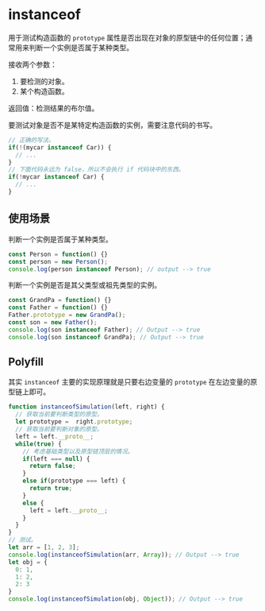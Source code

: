 # instanceof

用于测试构造函数的 `prototype` 属性是否出现在对象的原型链中的任何位置；通常用来判断一个实例是否属于某种类型。

接收两个参数：

1. 要检测的对象。
2. 某个构造函数。

返回值：检测结果的布尔值。

要测试对象是否不是某特定构造函数的实例，需要注意代码的书写。

```js
// 正确的写法。
if(!(mycar instanceof Car)) {
  // ...
}
// 下面代码永远为 false，所以不会执行 if 代码块中的东西。
if(!mycar instanceof Car) {
  // ...
}
```

## 使用场景

判断一个实例是否属于某种类型。

```js
const Person = function() {}
const person = new Person();
console.log(person instanceof Person); // output --> true
```

判断一个实例是否是其父类型或祖先类型的实例。

```js
const GrandPa = function() {}
const Father = function() {}
Father.prototype = new GrandPa();
const son = new Father();
console.log(son instanceof Father); // Output --> true
console.log(son instanceof GrandPa); // Output --> true
```

## Polyfill

其实 `instanceof` 主要的实现原理就是只要右边变量的 `prototype` 在左边变量的原型链上即可。

```js
function instanceofSimulation(left, right) {
  // 获取当前要判断类型的原型。
  let prototype =  right.prototype;
  // 获取当前要判断对象的原型。
  left = left.__proto__;
  while(true) {
    // 考虑基础类型以及原型链顶层的情况。
    if(left === null) {
      return false;
    }
    else if(prototype === left) {
      return true;
    }
    else {
      left = left.__proto__;
    }
  }
}
// 测试。
let arr = [1, 2, 3];
console.log(instanceofSimulation(arr, Array)); // Output --> true
let obj = {
  0: 1,
  1: 2,
  2: 3
}
console.log(instanceofSimulation(obj, Object)); // Output --> true
```
